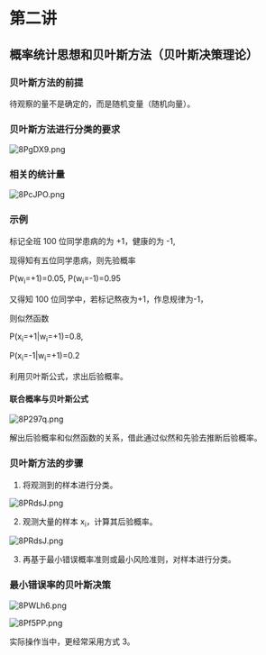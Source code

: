 # 第二讲
## 概率统计思想和贝叶斯方法（贝叶斯决策理论）
### 贝叶斯方法的前提
待观察的量不是确定的，而是随机变量（随机向量）。
### 贝叶斯方法进行分类的要求
![8PgDX9.png](https://s2.ax1x.com/2020/03/10/8PgDX9.png)
### 相关的统计量
![8PcJPO.png](https://s2.ax1x.com/2020/03/10/8PcJPO.png)
### 示例
标记全班 100 位同学患病的为 +1，健康的为 -1,

现得知有五位同学患病，则先验概率

P(w<sub>i</sub>=+1)=0.05, P(w<sub>i</sub>=-1)=0.95

又得知 100 位同学中，若标记熬夜为+1，作息规律为-1，

则似然函数

P(x<sub>i</sub>=+1|w<sub>i</sub>=+1)=0.8,

P(x<sub>i</sub>=-1|w<sub>i</sub>=+1)=0.2

利用贝叶斯公式，求出后验概率。

#### 联合概率与贝叶斯公式
![8P297q.png](https://s2.ax1x.com/2020/03/10/8P297q.png)

解出后验概率和似然函数的关系，借此通过似然和先验去推断后验概率。

### 贝叶斯方法的步骤
1. 将观测到的样本进行分类。

![8PRdsJ.png](https://s2.ax1x.com/2020/03/10/8PRdsJ.png)

2. 观测大量的样本 x<sub>i</sub>，计算其后验概率。

![8PRdsJ.png](https://s2.ax1x.com/2020/03/10/8PRdsJ.png)

3. 再基于最小错误概率准则或最小风险准则，对样本进行分类。

### 最小错误率的贝叶斯决策
![8PWLh6.png](https://s2.ax1x.com/2020/03/10/8PWLh6.png)

![8Pf5PP.png](https://s2.ax1x.com/2020/03/10/8Pf5PP.png)

实际操作当中，更经常采用方式 3。

